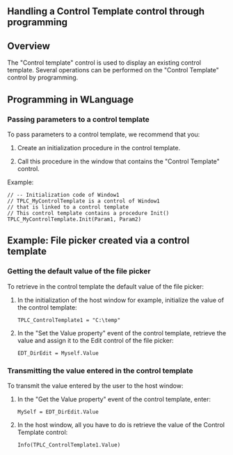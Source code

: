 
## Handling a Control Template control through programming
			



<a name="NOTE1"></a>
<a name="NOTE1_1"></a>


## Overview
<a name="overview_ELTTEXTE000104"></a>
The "Control template" control is used to display an existing control template. Several operations can be performed on the "Control Template" control by programming.

<a name="NOTE2"></a>
<a name="NOTE2_1"></a>


## Programming in WLanguage
<a name="programming_wlanguage_ELTTEXTE000128"></a>


### Passing parameters to a control template
<a name="passing_parameters_control_template_ELTPARAGRAPHE000018"></a>

To pass parameters to a control template, we recommend that you:

1. Create an initialization procedure in the control template.

2. Call this procedure in the window that contains the "Control Template" control.




Example:


```wl
// -- Initialization code of Window1
// TPLC_MyControlTemplate is a control of Window1
// that is linked to a control template
// This control template contains a procedure Init() 
TPLC_MyControlTemplate.Init(Param1, Param2)
```


<a name="NOTE3"></a>
<a name="NOTE3_1"></a>


## Example: File picker created via a control template
<a name="example_file_picker_created_via_control_template_ELTTEXTE000152"></a>


### Getting the default value of the file picker
<a name="getting_the_default_value_the_file_picker_ELTPARAGRAPHE000034"></a>

To retrieve in the control template the default value of the file picker:

1. In the initialization of the host window for example, initialize the value of the control template: 
	
	```wl
	TPLC_ControlTemplate1 = "C:\temp"
	```


2. In the "Set the Value property" event of the control template, retrieve the value and assign it to the Edit control of the file picker: 
	
	```wl
	EDT_DirEdit = Myself.Value
	```




<a name="NOTE3_2"></a>


### Transmitting the value entered in the control template
<a name="transmitting_the_value_entered_the_control_template_ELTPARAGRAPHE000048"></a>

To transmit the value entered by the user to the host window:

1. In the "Get the Value property" event of the control template, enter:
	
	```wl
	MySelf = EDT_DirEdit.Value
	```


2. In the host window, all you have to do is retrieve the value of the Control Template control: 
	
	```wl
	Info(TPLC_ControlTemplate1.Value)
	```






